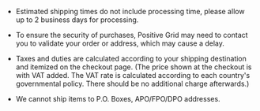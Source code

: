 -   Estimated shipping times do not include processing time, please allow up to 2 business days for processing.

-   To ensure the security of purchases, Positive Grid may need to contact you to validate your order or address, which may cause a delay.

-   Taxes and duties are calculated according to your shipping destination and itemized on the checkout page. 
  (The price shown at the checkout is with VAT added. The VAT rate is calculated according to each country's governmental policy. There should be no additional charge afterwards.)

-   We cannot ship items to P.O. Boxes, APO/FPO/DPO addresses.